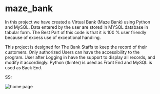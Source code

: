 # maze_bank

In this project we have created a Virtual Bank (Maze Bank) using Python and MySQL. Data entered by the user are stored in MYSQL database in tabular form. The Best Part of this code is that it is 100 % user friendly because of excess use of exceptional handling.

This project is designed for The Bank Staffs to keep the record of their customers. Only authorized Users can have the accessibility to the program. User after Logging in have the support to display all records, and modify it accordingly. Python (tkinter) is used as Front End and MySQL is used as Back End.

SS:

![home page](https://github.com/sanket-pardeshi/maze_bank/assets/80804872/99acb0ec-84b7-48c1-a54d-c0279ffb9639)
